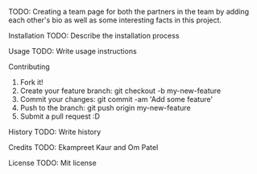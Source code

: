 TODO: Creating a team page for both the partners in the team by adding each other's bio as well as some interesting facts in this project.

Installation
TODO: Describe the installation process

Usage
TODO: Write usage instructions

Contributing
1. Fork it!
2. Create your feature branch: git checkout -b     my-new-feature
3. Commit your changes: git commit -am 'Add some feature'
4. Push to the branch: git push origin my-new-feature
5. Submit a pull request :D

History
TODO: Write history

Credits
TODO: Ekampreet Kaur and Om Patel

License
TODO: Mit license